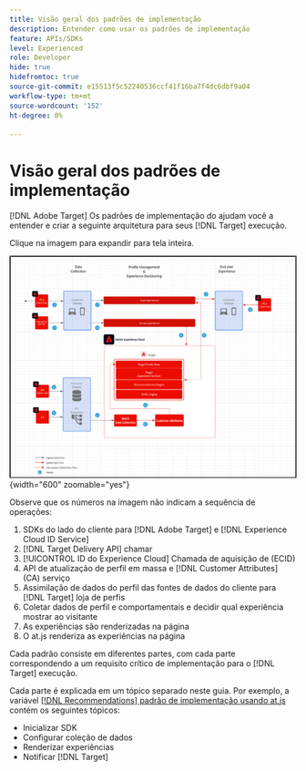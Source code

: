 ```yaml
---
title: Visão geral dos padrões de implementação
description: Entender como usar os padrões de implementação
feature: APIs/SDKs
level: Experienced
role: Developer
hide: true
hidefromtoc: true
source-git-commit: e15513f5c52240536ccf41f16ba7f4dc6dbf9a04
workflow-type: tm+mt
source-wordcount: '152'
ht-degree: 0%

---
```


# Visão geral dos padrões de implementação

[!DNL Adobe Target] Os padrões de implementação do ajudam você a entender e criar a seguinte arquitetura para seus [!DNL Target] execução.

Clique na imagem para expandir para tela inteira.

![Diagrama da arquitetura do Adobe Target](/help/dev/patterns/assets/architecture-chart.png){width="600" zoomable="yes"}

Observe que os números na imagem não indicam a sequência de operações:

1. SDKs do lado do cliente para [!DNL Adobe Target] e [!DNL Experience Cloud ID Service]
1. [!DNL Target Delivery API] chamar
1. [!UICONTROL ID do Experience Cloud] Chamada de aquisição de (ECID)
1. API de atualização de perfil em massa e [!DNL Customer Attributes] (CA) serviço
1. Assimilação de dados do perfil das fontes de dados do cliente para [!DNL Target] loja de perfis
1. Coletar dados de perfil e comportamentais e decidir qual experiência mostrar ao visitante
1. As experiências são renderizadas na página
1. O at.js renderiza as experiências na página

Cada padrão consiste em diferentes partes, com cada parte correspondendo a um requisito crítico de implementação para o [!DNL Target] execução.

Cada parte é explicada em um tópico separado neste guia. Por exemplo, a variável [[!DNL Recommendations] padrão de implementação usando at.js](/help/dev/patterns/recs-atjs/recs-implementation-pattern-atjs.md) contém os seguintes tópicos:

* Inicializar SDK
* Configurar coleção de dados
* Renderizar experiências
* Notificar [!DNL Target]

